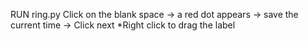 RUN ring.py
Click on the blank space → a red dot appears → save the current time → Click next
*Right click to drag the label
